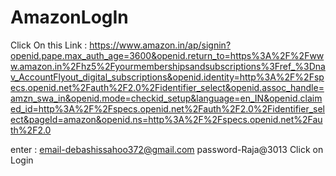# AmazonLogIn
Click On this Link : https://www.amazon.in/ap/signin?openid.pape.max_auth_age=3600&openid.return_to=https%3A%2F%2Fwww.amazon.in%2Fhz5%2Fyourmembershipsandsubscriptions%3Fref_%3Dnav_AccountFlyout_digital_subscriptions&openid.identity=http%3A%2F%2Fspecs.openid.net%2Fauth%2F2.0%2Fidentifier_select&openid.assoc_handle=amzn_swa_in&openid.mode=checkid_setup&language=en_IN&openid.claimed_id=http%3A%2F%2Fspecs.openid.net%2Fauth%2F2.0%2Fidentifier_select&pageId=amazon&openid.ns=http%3A%2F%2Fspecs.openid.net%2Fauth%2F2.0

enter : email-debashissahoo372@gmail.com
        password-Raja@3013
Click on Login
